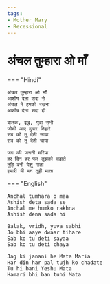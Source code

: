 ```yaml
---
tags:
- Mother Mary
- Recessional
---
```


# अंचल तुम्हारा ओ माँ  

=== "Hindi"  

    अंचल तुम्हारा ओ माँ  
    आशीष देता सदा से  
    अंचल में हमको रखना  
    आशीष देना सदा ही  

    बालक, वृद्ध, युवा सभी  
    जोभी आए दुवार तिहारे  
    सब को तू देती साया  
    सब को तू देती चाया  

    जग की जननी मरिया  
    हर दिन हर पल तुझको चढ़ाते  
    तुहि बनी येशु माता  
    हमारी भी बन तूही माता  

=== "English"  

    Anchal tumhara o maa  
    Ashish deta sada se  
    Anchal me humko rakhna  
    Ashish dena sada hi  

    Balak, vridh, yuva sabhi  
    Jo bhi aaye dwaar tihare  
    Sab ko tu deti sayaa  
    Sab ko tu deti chaya  

    Jag ki janani he Mata Maria  
    Har din har pal tujh ko chadate  
    Tu hi bani Yeshu Mata  
    Hamari bhi ban tuhi Mata